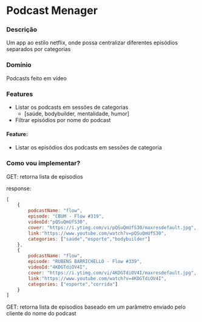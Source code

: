 # Podcast Menager

### Descrição
Um app ao estilo netflix, onde possa centralizar diferentes episódios separados por categorias

### Domínio
Podcasts feito em vídeo

### Features
- Listar os podcasts em sessões de categorias
    - [saúde, bodybuilder, mentalidade, humor]
- Filtrar episódios por nome do podcast

#### Feature:
-   Listar os episódios dos podcasts em sessões de categoria

### Como vou implementar?
GET: retorna lista de episodios

response:
    
```js
[
    {
        podcastName: "flow",
        episode: "CBUM - Flow #319",
        videoId:"pQSuQmUfS30",
        cover: "https://i.ytimg.com/vi/pQSuQmUfS30/maxresdefault.jpg",
        link:"https://www.youtube.com/watch?v=pQSuQmUfS30",
        categories: ["saúde","esporte","bodybuilder"]
    },
    {
        podcastName: "flow",
        episode: "RUBENS BARRICHELLO - Flow #339",
        videoId:"4KDGTdiOV4I",
        cover: "https://i.ytimg.com/vi/4KDGTdiOV4I/maxresdefault.jpg",
        link:"https://www.youtube.com/watch?v=4KDGTdiOV4I",
        categories: ["esporte","corrida"]
    }
]

```

GET: retorna lista de episodios baseado em um parâmetro enviado pelo cliente do nome do podcast